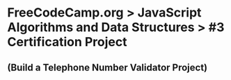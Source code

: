 # FreeCodeCamp.org > JavaScript Algorithms and Data Structures > #3 Certification Project

## (Build a Telephone Number Validator Project)
